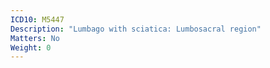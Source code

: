 ```yaml
---
ICD10: M5447
Description: "Lumbago with sciatica: Lumbosacral region"
Matters: No
Weight: 0
---
```

